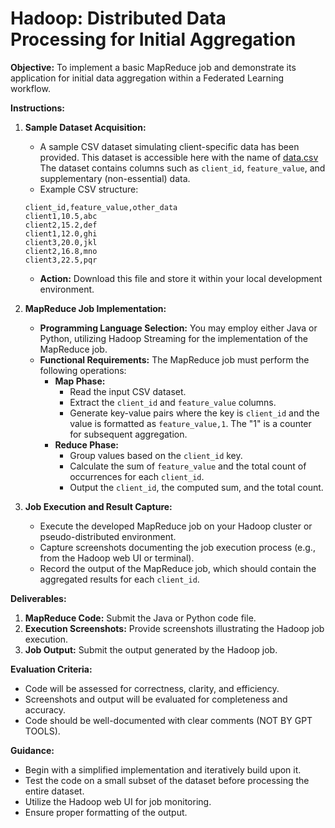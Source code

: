 # Hadoop: Distributed Data Processing for Initial Aggregation

**Objective:** To implement a basic MapReduce job and demonstrate its application for initial data aggregation within a Federated Learning workflow.

**Instructions:**

1.  **Sample Dataset Acquisition:**
    * A sample CSV dataset simulating client-specific data has been provided. This dataset is accessible here with the name of [data.csv](../data.csv)
     The dataset contains columns such as `client_id`, `feature_value`, and supplementary (non-essential) data.
    * Example CSV structure:

    ```csv
    client_id,feature_value,other_data
    client1,10.5,abc
    client2,15.2,def
    client1,12.0,ghi
    client3,20.0,jkl
    client2,16.8,mno
    client3,22.5,pqr
    ```

    * **Action:** Download this file and store it within your local development environment.

2.  **MapReduce Job Implementation:**
    * **Programming Language Selection:** You may employ either Java or Python, utilizing Hadoop Streaming for the implementation of the MapReduce job.
    * **Functional Requirements:** The MapReduce job must perform the following operations:
        * **Map Phase:**
            * Read the input CSV dataset.
            * Extract the `client_id` and `feature_value` columns.
            * Generate key-value pairs where the key is `client_id` and the value is formatted as `feature_value,1`. The "1" is a counter for subsequent aggregation.
        * **Reduce Phase:**
            * Group values based on the `client_id` key.
            * Calculate the sum of `feature_value` and the total count of occurrences for each `client_id`.
            * Output the `client_id`, the computed sum, and the total count.

3.  **Job Execution and Result Capture:**
    * Execute the developed MapReduce job on your Hadoop cluster or pseudo-distributed environment.
    * Capture screenshots documenting the job execution process (e.g., from the Hadoop web UI or terminal).
    * Record the output of the MapReduce job, which should contain the aggregated results for each `client_id`.

**Deliverables:**

1. **MapReduce Code:** Submit the Java or Python code file.
2. **Execution Screenshots:** Provide screenshots illustrating the Hadoop job execution.
3. **Job Output:** Submit the output generated by the Hadoop job.

**Evaluation Criteria:**

* Code will be assessed for correctness, clarity, and efficiency.
* Screenshots and output will be evaluated for completeness and accuracy.
* Code should be well-documented with clear comments (NOT BY GPT TOOLS).

**Guidance:**

* Begin with a simplified implementation and iteratively build upon it.
* Test the code on a small subset of the dataset before processing the entire dataset.
* Utilize the Hadoop web UI for job monitoring.
* Ensure proper formatting of the output.